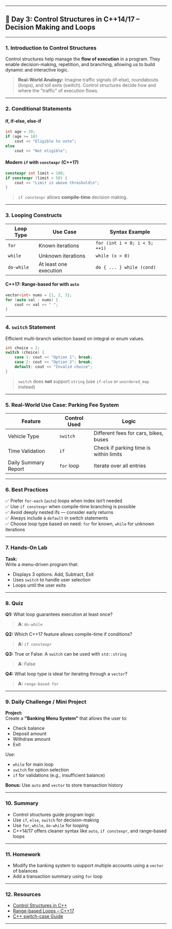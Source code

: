 

---

## 🚀 **Day 3: Control Structures in C++14/17 – Decision Making and Loops**

---

### 1. Introduction to Control Structures

Control structures help manage the **flow of execution** in a program. They enable decision-making, repetition, and branching, allowing us to build dynamic and interactive logic.

> **Real-World Analogy:** Imagine traffic signals (if-else), roundabouts (loops), and toll exits (switch). Control structures decide how and where the "traffic" of execution flows.

---

### 2. Conditional Statements

#### **if, if-else, else-if**

```cpp
int age = 20;
if (age >= 18)
    cout << "Eligible to vote";
else
    cout << "Not eligible";
```

#### **Modern `if` with `constexpr` (C++17)**
```cpp
constexpr int limit = 100;
if constexpr (limit > 50) {
    cout << "Limit is above threshold\n";
}
```
> `if constexpr` allows **compile-time** decision making.

---

### 3. Looping Constructs

| Loop Type | Use Case                        | Syntax Example |
|-----------|----------------------------------|----------------|
| `for`     | Known iterations                | `for (int i = 0; i < 5; ++i)` |
| `while`   | Unknown iterations              | `while (x > 0)` |
| `do-while`| At least one execution          | `do { ... } while (cond)` |

#### C++17: Range-based for with `auto`
```cpp
vector<int> nums = {1, 2, 3};
for (auto val : nums) {
    cout << val << " ";
}
```

---

### 4. `switch` Statement

Efficient multi-branch selection based on integral or enum values.

```cpp
int choice = 2;
switch (choice) {
    case 1: cout << "Option 1"; break;
    case 2: cout << "Option 2"; break;
    default: cout << "Invalid choice";
}
```

> `switch` does **not** support `string` (use `if-else` or `unordered_map` instead)

---

### 5. Real-World Use Case: Parking Fee System

| Feature               | Control Used    | Logic                                  |
|----------------------|-----------------|----------------------------------------|
| Vehicle Type         | `switch`        | Different fees for cars, bikes, buses  |
| Time Validation      | `if`            | Check if parking time is within limits |
| Daily Summary Report | `for` loop      | Iterate over all entries               |

---

### 6. Best Practices

✅ Prefer `for-each` (`auto`) loops when index isn’t needed  
✅ Use `if constexpr` when compile-time branching is possible  
✅ Avoid deeply nested ifs — consider early returns  
✅ Always include a `default` in switch statements  
✅ Choose loop type based on need: `for` for known, `while` for unknown iterations

---

### 7. Hands-On Lab

**Task:**  
Write a menu-driven program that:
- Displays 3 options: Add, Subtract, Exit
- Uses `switch` to handle user selection
- Loops until the user exits

---

### 8. Quiz

**Q1:** What loop guarantees execution at least once?  
> **A:** `do-while`

**Q2:** Which C++17 feature allows compile-time if conditions?  
> **A:** `if constexpr`

**Q3:** True or False: A `switch` can be used with `std::string`  
> **A:** False

**Q4:** What loop type is ideal for iterating through a `vector`?  
> **A:** `range-based for`

---

### 9. Daily Challenge / Mini Project

**Project:**  
Create a **"Banking Menu System"** that allows the user to:
- Check balance
- Deposit amount
- Withdraw amount
- Exit

Use:
- `while` for main loop
- `switch` for option selection
- `if` for validations (e.g., insufficient balance)

**Bonus:** Use `auto` and `vector` to store transaction history

---

### 10. Summary

- Control structures guide program logic  
- Use `if`, `else`, `switch` for decision-making  
- Use `for`, `while`, `do-while` for looping  
- C++14/17 offers cleaner syntax like `auto`, `if constexpr`, and range-based loops

---

### 11. Homework

- Modify the banking system to support multiple accounts using a `vector` of balances  
- Add a transaction summary using `for` loop

---

### 12. Resources

- [Control Structures in C++](https://www.geeksforgeeks.org/decision-making-cpp/)
- [Range-based Loops – C++17](https://en.cppreference.com/w/cpp/language/range-for)
- [C++ switch-case Guide](https://cplusplus.com/doc/tutorial/control/)

---

